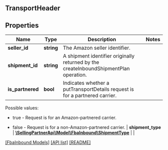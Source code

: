 ## TransportHeader

## Properties

Name | Type | Description | Notes
------------ | ------------- | ------------- | -------------
**seller_id** | **string** | The Amazon seller identifier. |
**shipment_id** | **string** | A shipment identifier originally returned by the createInboundShipmentPlan operation. |
**is_partnered** | **bool** | Indicates whether a putTransportDetails request is for a partnered carrier.

Possible values:

* true - Request is for an Amazon-partnered carrier.

* false - Request is for a non-Amazon-partnered carrier. |
**shipment_type** | [**\SellingPartnerApi\Model\FbaInbound\ShipmentType**](ShipmentType.md) |  |

[[FbaInbound Models]](../) [[API list]](../../Api) [[README]](../../../README.md)
